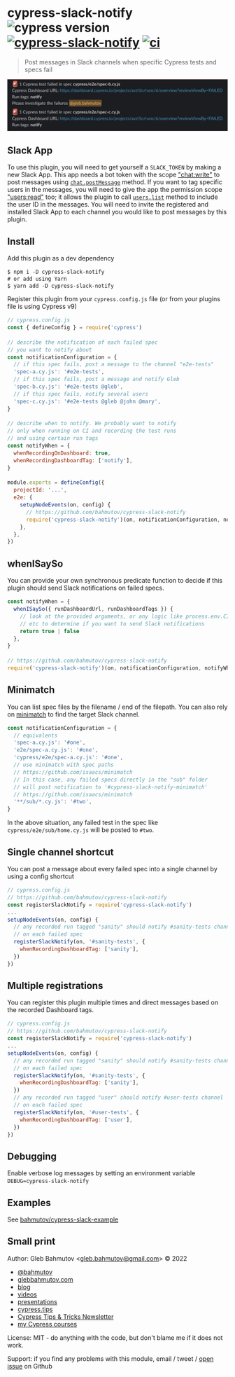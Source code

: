 # cypress-slack-notify ![cypress version](https://img.shields.io/badge/cypress-10.9.0-brightgreen) [![cypress-slack-notify](https://img.shields.io/endpoint?url=https://dashboard.cypress.io/badge/simple/avzi1n/main&style=flat&logo=cypress)](https://dashboard.cypress.io/projects/avzi1n/runs) [![ci](https://github.com/bahmutov/cypress-slack-notify/actions/workflows/ci.yml/badge.svg?branch=main)](https://github.com/bahmutov/cypress-slack-notify/actions/workflows/ci.yml)

> Post messages in Slack channels when specific Cypress tests and specs fail

![Notify Slack messages](./images/notify.png)

## Slack App

To use this plugin, you will need to get yourself a `SLACK_TOKEN` by making a new Slack App. This app needs a bot token with the scope ["chat:write"](https://api.slack.com/scopes/chat:write) to post messages using [`chat.postMessage`](https://api.slack.com/methods/chat.postMessage) method. If you want to tag specific users in the messages, you will need to give the app the permission scope ["users:read"](https://api.slack.com/scopes/users:read) too; it allows the plugin to call [`users.list`](https://api.slack.com/methods/users.list) method to include the user ID in the messages. You will need to invite the registered and installed Slack App to each channel you would like to post messages by this plugin.

## Install

Add this plugin as a dev dependency

```shell
$ npm i -D cypress-slack-notify
# or add using Yarn
$ yarn add -D cypress-slack-notify
```

Register this plugin from your `cypress.config.js` file (or from your plugins file is using Cypress v9)

```js
// cypress.config.js
const { defineConfig } = require('cypress')

// describe the notification of each failed spec
// you want to notify about
const notificationConfiguration = {
  // if this spec fails, post a message to the channel "e2e-tests"
  'spec-a.cy.js': '#e2e-tests',
  // if this spec fails, post a message and notify Gleb
  'spec-b.cy.js': '#e2e-tests @gleb',
  // if this spec fails, notify several users
  'spec-c.cy.js': '#e2e-tests @gleb @john @mary',
}

// describe when to notify. We probably want to notify
// only when running on CI and recording the test runs
// and using certain run tags
const notifyWhen = {
  whenRecordingOnDashboard: true,
  whenRecordingDashboardTag: ['notify'],
}

module.exports = defineConfig({
  projectId: '...',
  e2e: {
    setupNodeEvents(on, config) {
      // https://github.com/bahmutov/cypress-slack-notify
      require('cypress-slack-notify')(on, notificationConfiguration, notifyWhen)
    },
  },
})
```

## whenISaySo

You can provide your own synchronous predicate function to decide if this plugin should send Slack notifications on failed specs.

```js
const notifyWhen = {
  whenISaySo({ runDashboardUrl, runDashboardTags }) {
    // look at the provided arguments, or any logic like process.env.CI
    // etc to determine if you want to send Slack notifications
    return true | false
  },
}

// https://github.com/bahmutov/cypress-slack-notify
require('cypress-slack-notify')(on, notificationConfiguration, notifyWhen)
```

## Minimatch

You can list spec files by the filename / end of the filepath. You can also rely on [minimatch](https://github.com/isaacs/minimatch) to find the target Slack channel.

```js
const notificationConfiguration = {
  // equivalents
  'spec-a.cy.js': '#one',
  'e2e/spec-a.cy.js': '#one',
  'cypress/e2e/spec-a.cy.js': '#one',
  // use minimatch with spec paths
  // https://github.com/isaacs/minimatch
  // In this case, any failed specs directly in the "sub" folder
  // will post notification to '#cypress-slack-notify-minimatch'
  // https://github.com/isaacs/minimatch
  '**/sub/*.cy.js': '#two',
}
```

In the above situation, any failed test in the spec like `cypress/e2e/sub/home.cy.js` will be posted to `#two`.

## Single channel shortcut

You can post a message about every failed spec into a single channel by using a config shortcut

```js
// cypress.config.js
// https://github.com/bahmutov/cypress-slack-notify
const registerSlackNotify = require('cypress-slack-notify')
...
setupNodeEvents(on, config) {
  // any recorded run tagged "sanity" should notify #sanity-tests channel
  // on each failed spec
  registerSlackNotify(on, '#sanity-tests', {
    whenRecordingDashboardTag: ['sanity'],
  })
})
```

## Multiple registrations

You can register this plugin multiple times and direct messages based on the recorded Dashboard tags.

```js
// cypress.config.js
// https://github.com/bahmutov/cypress-slack-notify
const registerSlackNotify = require('cypress-slack-notify')
...
setupNodeEvents(on, config) {
  // any recorded run tagged "sanity" should notify #sanity-tests channel
  // on each failed spec
  registerSlackNotify(on, '#sanity-tests', {
    whenRecordingDashboardTag: ['sanity'],
  })
  // any recorded run tagged "user" should notify #user-tests channel
  // on each failed spec
  registerSlackNotify(on, '#user-tests', {
    whenRecordingDashboardTag: ['user'],
  })
})
```

## Debugging

Enable verbose log messages by setting an environment variable `DEBUG=cypress-slack-notify`

## Examples

See [bahmutov/cypress-slack-example](https://github.com/bahmutov/cypress-slack-example)

## Small print

Author: Gleb Bahmutov &lt;gleb.bahmutov@gmail.com&gt; &copy; 2022

- [@bahmutov](https://twitter.com/bahmutov)
- [glebbahmutov.com](https://glebbahmutov.com)
- [blog](https://glebbahmutov.com/blog)
- [videos](https://www.youtube.com/glebbahmutov)
- [presentations](https://slides.com/bahmutov)
- [cypress.tips](https://cypress.tips)
- [Cypress Tips & Tricks Newsletter](https://cypresstips.substack.com/)
- [my Cypress courses](https://cypress.tips/courses)

License: MIT - do anything with the code, but don't blame me if it does not work.

Support: if you find any problems with this module, email / tweet /
[open issue](https://github.com/bahmutov/cypress-slack-notify/issues) on Github
